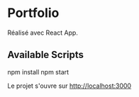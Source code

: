 # Portfolio

Réalisé avec React App.

## Available Scripts

npm install
npm start

Le projet s'ouvre sur [http://localhost:3000](http://localhost:3000)

